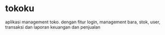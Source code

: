 # tokoku
aplikasi management toko. dengan fitur login, management bara, stok, user, transaksi dan laporan keuangan dan penjualan
